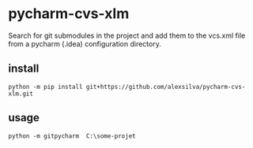 # pycharm-cvs-xlm
Search for git submodules in the project and add them to the vcs.xml file from a pycharm (.idea) configuration directory.


## install

`python -m pip install git+https://github.com/alexsilva/pycharm-cvs-xlm.git`

## usage

`python -m gitpycharm  C:\some-projet`
